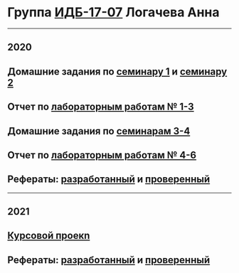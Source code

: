 # Группа [ИДБ-17-07](https://github.com/stankin/design-part-1/wiki/list-idb-17-07) Логачева Анна

*** 

## 2020 

## Домашние задания по [семинару 1](https://github.com/stankin/design-part-1/wiki/sem1#%D0%9C%D0%B0%D0%B7%D0%B8%D1%82%D0%BE%D0%B2-%D0%90%D0%B9%D0%BD%D1%83%D1%80) и [семинару 2](https://github.com/stankin/design-part-1/wiki/sem2#%D0%9C%D0%B0%D0%B7%D0%B8%D1%82%D0%BE%D0%B2-%D0%90%D0%B9%D0%BD%D1%83%D1%80-%D0%9C%D0%B8%D0%BB%D0%B5%D0%BD%D0%B0-%D0%A8%D0%B5%D1%80%D0%BC%D0%B0%D1%82%D0%BE%D0%B2%D0%B0)

## Отчет по [лабораторным работам № 1-3](https://github.com/Logacheva-Anna/LogachevaAnna.github.io/wiki/%D0%9E%D1%82%D1%87%D0%B5%D1%82-%D0%BE-%D0%BB%D0%B0%D0%B1%D0%BE%D1%80%D0%B0%D1%82%D0%BE%D1%80%D0%BD%D1%8B%D1%85-%D1%80%D0%B0%D0%B1%D0%BE%D1%82%D0%B0%D1%85-1---3) 

## Домашние задания по [семинарам 3-4](https://github.com/Logacheva-Anna/LogachevaAnna.github.io/wiki/%D0%A1%D0%B5%D0%BC%D0%B8%D0%BD%D0%B0%D1%80%D1%8B-3-4)

## Отчет по [лабораторным работам № 4-6](https://github.com/Logacheva-Anna/LogachevaAnna.github.io/wiki/%D0%9E%D1%82%D1%87%D0%B5%D1%82-%D0%BE-%D0%BB%D0%B0%D0%B1%D0%BE%D1%80%D0%B0%D1%82%D0%BE%D1%80%D0%BD%D1%8B%D1%85-%D1%80%D0%B0%D0%B1%D0%BE%D1%82%D0%B0%D1%85-4---6)

## Рефераты: [разработанный](https://github.com/stankin/design-part-1/wiki/exam14-1) и [проверенный](https://github.com/stankin/design-part-1/wiki/exam04-2)

***

## 2021

## [Курсовой проекn](https://github.com/Logacheva-Anna/LogachevaAnna.github.io/wiki/%D0%9A%D1%83%D1%80%D1%81%D0%BE%D0%B2%D0%BE%D0%B9-%D0%BF%D1%80%D0%BE%D0%B5%D0%BA%D1%82)

## Рефераты: [разработанный](https://github.com/stankin/design-part-2/wiki/exam11-5) и [проверенный](https://github.com/stankin/design-part-2/wiki/exam15-6)
